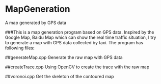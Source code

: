 # MapGeneration
A map generated by GPS data

###This is a map generation program based on GPS data. Inspired by the Google Map, Baidu Map which can show the real time traffic situation, I try to generate a map with GPS data collected by taxi. The program has following files:

##generateMap.cpp
Generate the raw map with GPS data

##createTrace.cpp
Using OpenCV to create the trace with the raw map

##voronoi.cpp
Get the skeleton of the contoured map
